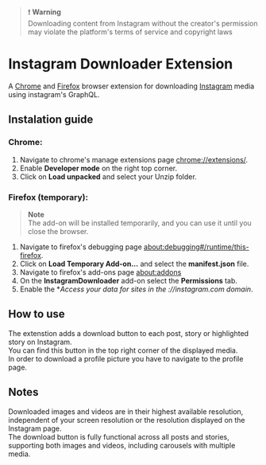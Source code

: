 > :heavy_exclamation_mark: **Warning**   
>Downloading content from Instagram without the creator's permission may violate the platform's terms of service and copyright laws

# Instagram Downloader Extension

A [Chrome](https://www.google.com/chrome) and [Firefox](https://www.mozilla.org/en-US/firefox/new) browser extension for downloading [Instagram](https://www.instagram.com) media using instagram's GraphQL.

## Instalation guide

### Chrome:

1) Navigate to chrome's manage extensions page [chrome://extensions/](chrome://extensions/).
2) Enable **Developer mode** on the right top corner.
3) Click on **Load unpacked** and select your Unzip folder.

### Firefox (temporary):

> **Note**  
> The add-on will be installed temporarily, and you can use it until you close the browser.

1) Navigate to firefox's debugging page [about:debugging#/runtime/this-firefox](about:debugging#/runtime/this-firefox).
2) Click on **Load Temporary Add-on...** and select the **manifest.json** file.
3) Navigate to firefox's add-ons page [about:addons](about:addons)
4) On the **InstagramDownloader** add-on select the **Permissions** tab.
5) Enable the **Access your data for sites in the *://instagram.com domain**.

## How to use

The extenstion adds a download button to each post, story or highlighted story on Instagram.  
You can find this button in the top right corner of the displayed media.  
In order to download a profile picture you have to navigate to the profile page.  

## Notes

Downloaded images and videos are in their highest available resolution, independent of your screen resolution or the resolution displayed on the Instagram page.  
The download button is fully functional across all posts and stories, supporting both images and videos, including carousels with multiple media.  
